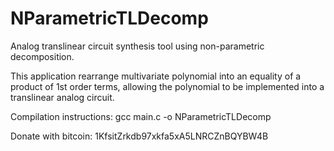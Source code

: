 NParametricTLDecomp
===================

Analog translinear circuit synthesis tool using non-parametric decomposition.

This application rearrange multivariate polynomial into an equality of a product of 1st order terms, allowing the polynomial
to be implemented into a translinear analog circuit. 

Compilation instructions: gcc main.c -o NParametricTLDecomp

Donate with bitcoin: 1KfsitZrkdb97xkfa5xA5LNRCZnBQYBW4B
